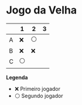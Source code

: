 # Jogo da Velha

|   | 1 | 2 | 3 |
|---|---|---|---|
| A |❌   |⚪   |   |
| B |❌   |❌   |   |
| C |⚪   |   |   |

**Legenda**

- ❌ Primeiro jogador 
- ⚪ Segundo jogador